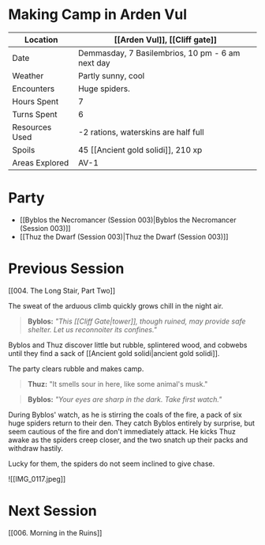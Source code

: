 # Making Camp in Arden Vul

| Location | [[Arden Vul]], [[Cliff gate]] |
| - | - |
| Date | Demmasday, 7 Basilembrios, 10 pm - 6 am next day |
| Weather | Partly sunny, cool |
| Encounters | Huge spiders. |
| Hours Spent | 7 |
| Turns Spent | 6 |
| Resources Used | -2 rations, waterskins are half full |
| Spoils | 45 [[Ancient gold solidi]], 210 xp |
| Areas Explored | AV-1 |


# Party
- [[Byblos the Necromancer (Session 003)|Byblos the Necromancer (Session 003)]]
- [[Thuz the Dwarf (Session 003)|Thuz the Dwarf (Session 003)]]

# Previous Session
[[004. The Long Stair, Part Two]]

The sweat of the arduous climb quickly grows chill in the night air.
> **Byblos:** *"This [[Cliff Gate|tower]], though ruined, may provide safe shelter. Let us reconnoiter its confines."*

Byblos and Thuz discover little but rubble, splintered wood, and cobwebs until they find a sack of [[Ancient gold solidi|ancient gold solidi]].

The party clears rubble and makes camp.
> **Thuz:** "It smells sour in here, like some animal's musk."

> **Byblos:** *"Your eyes are sharp in the dark. Take first watch."*

During Byblos' watch, as he is stirring the coals of the fire, a pack of six huge spiders return to their den. They catch Byblos entirely by surprise, but seem cautious of the fire and don't immediately attack. He kicks Thuz awake as the spiders creep closer, and the two snatch up their packs and withdraw hastily.

Lucky for them, the spiders do not seem inclined to give chase.

![[IMG_0117.jpeg]]

# Next Session
[[006. Morning in the Ruins]]